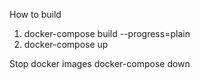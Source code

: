 How to build

1) docker-compose build --progress=plain
2) docker-compose up

Stop docker images
docker-compose down